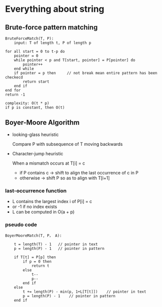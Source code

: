 # Everything about string

## Brute-force pattern matching

```
BruteForceMatch(T, P):
    input: T of length t, P of length p

for all start = 0 to t-p do
    pointer = 0
    while pointer < p and T[start, pointer] = P[pointer] do
        pointer++
    end while
    if pointer = p then     // not break mean entire pattern has been checkecd
        return start
    end if
end for
return -1

complexity: O(t * p)
if p is constant, then O(t)
```

## Boyer-Moore Algorithm

- looking-glass heuristic

    Compare P with subsequence of T moving backwards

- Character-jump heuristic

    When a mismatch occurs at T[i] = c

    - if P contains c -> shift to align the last occurrence of c in P
    - otherwise -> shift P so as to align with T[i+1]

### last-occurrence function

- L contains the largest index i of P[i] = c
- or -1 if no index exists
- L can be computed in O(a + p)

### pseudo code

```
BoyerMooreMatch(T, P， A):

    t = length(T) - 1   // pointer in text
    p = length(P) - 1   // pointer in pattern

    if T[t] = P[p] then
        if p = 0 then
            return t
        else 
            t--
            p--
        end if
    else
        t += length(P) - min(p, 1+L[T[t]])    // pointer in text
        p = length(P) - 1    // pointer in pattern
    end if
```